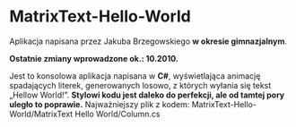# MatrixText-Hello-World

Aplikacja napisana przez Jakuba Brzegowskiego **w okresie gimnazjalnym**. 

**Ostatnie zmiany wprowadzone ok.: 10.2010.**

Jest to konsolowa aplikacja napisana w **C#**, wyświetlająca animację spadających literek, generowanych losowo, z których wyłania się tekst „Hellow World!”.
**Stylowi kodu jest daleko do perfekcji, ale od tamtej pory uległo to poprawie.**
Najważniejszy plik z kodem: MatrixText-Hello-World/MatrixText Hello World/Column.cs

